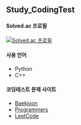 ## Study_CodingTest

#### Solved.ac 프로필
[![Solved.ac 프로필](http://mazassumnida.wtf/api/generate_badge?boj=otwooo)](https://solved.ac/otwooo)

#### 사용 언어

  - Python
  - C++

#### 코딩테스트 문제 사이트

  - [Baekjoon](https://www.acmicpc.net/)
  - [Programmers](https://programmers.co.kr/)
  - [LeetCode](https://leetcode.com/)
